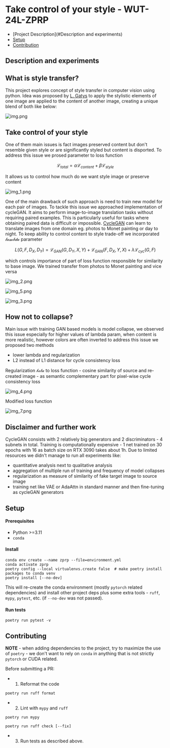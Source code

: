 # Take control of your style - WUT-24L-ZPRP 
- [Project Description](#Description and experiments)
- [Setup](#setup)
- [Contribution](#contributing)

## Description and experiments
## What is style transfer?
This project explores concept of style transfer in computer vision using python. Idea was proposed by [L. Gatys](https://arxiv.org/abs/1508.06576)
to apply the stylistic elements of one image are applied to the content of another image, creating a unique blend of both like below:

![img.png](./docs/readme_img/img.png)

## Take control of your style
One of them main issues is fact images preserved content but don't resemble given style or are significantly styled but
content is disported. To address this issue we prosed parameter to loss function

```math
\mathcal{L}_{total} = \alpha \mathcal{L}_{content} + \beta \mathcal{L}_{style}
```

It allows us to control how much do we want style image or preserve content

![img_1.png](./docs/readme_img/img_1.png)



One of the main drawback of such approach is need to train new model for each pair of images.
To tackle this issue we approached implementation of cycleGAN. It aims to perform image-to-image translation tasks 
without requiring paired examples. This is particularly useful for tasks where obtaining paired data is difficult 
or impossible. [CycleGAN](https://arxiv.org/pdf/1703.10593) can learn to translate images from one domain eg. photos to Monet painting or day to night.
To keep ability to control content to style trade-off we incorporated $`\mathcal{lambda}`$ parameter 

```math
L(G, F, D_X, D_Y) = \mathcal{L}_{GAN}(G, D_Y, X, Y) + \mathcal{L}_{GAN}(F, D_X, Y, X) + \lambda \mathcal{L}_{cyc}(G, F)
```

which controls importance of part of loss function responsible for similarity to base image. We trained transfer from photos
to Monet painting and vice versa

![img_2.png](./docs/readme_img/img_2.png)

![img_5.png](./docs/readme_img/img_5.png)

![img_3.png](./docs/readme_img/img_3.png)

## How not to collapse?
Main issue with training GAN based models is model collapse, we observed this issue especially for higher values of lambda param, when content is more realistic, however colors are often inverted to address this issue we proposed two methods
- lower lambda and regularization
- L2 instead of L1 distance for cycle consistency loss

Regularization $`\mathcal{beta}`$ to loss function - cosine similarity of source and re-created image - as semantic 
complementary part for pixel-wise cycle consistency loss

![img_4.png](./docs/readme_img/img_4.png)

Modified loss function 

![img_7.png](./docs/readme_img/img_7.png)

## Disclaimer and further work
CycleGAN consists with 2 relatively big generators and 2 discriminators - 4 subnets in total. Training is computationally
expensive - 1 net trained on 30 epochs with 16 as batch size on RTX 3090 takes about 1h. Due to limited resources we didn't manage to 
run all experiments like: 
- quantitative analysis next to qualitative analysis
- aggregation of multiple run of training and frequency of model collapses 
- regularization as measure of similarity of fake target image to source image
- training net like VAE or AdaAttn in standard manner and then fine-tuning as cycleGAN generators

## Setup

#### Prerequisites  

- Python >=3.11
- `conda`

#### Install

```shell
conda env create --name zprp --file=environment.yml
conda activate zprp
poetry config --local virtualenvs.create false  # make poetry install packages to conda venv
poetry install [--no-dev]
```

This will re-create the conda environment (mostly `pytorch` related dependencies) and install other project deps plus some extra tools - `ruff`, `mypy`, `pytest`, etc. (if `--no-dev` was not passed).

#### Run tests

```shell
poetry run pytest -v
```

## Contributing

**NOTE** - when adding dependencies to the project, try to maximize the use of `poetry` - we don't want to rely on `conda` in anything that is not strictly `pytorch` or CUDA related.


Before submitting a PR:

- 1. Reformat the code

```shell
poetry run ruff format
```

- 2. Lint with `mypy` and `ruff`

```shell
poetry run mypy
```

```shell
poetry run ruff check [--fix]
```

- 3. Run tests as described above.
